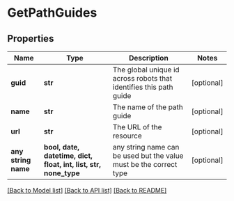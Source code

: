 # GetPathGuides


## Properties
Name | Type | Description | Notes
------------ | ------------- | ------------- | -------------
**guid** | **str** | The global unique id across robots that identifies this path guide | [optional] 
**name** | **str** | The name of the path guide | [optional] 
**url** | **str** | The URL of the resource | [optional] 
**any string name** | **bool, date, datetime, dict, float, int, list, str, none_type** | any string name can be used but the value must be the correct type | [optional]

[[Back to Model list]](../README.md#documentation-for-models) [[Back to API list]](../README.md#documentation-for-api-endpoints) [[Back to README]](../README.md)


